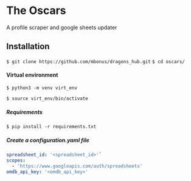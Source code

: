 # The Oscars
A profile scraper and google sheets updater

## Installation
`$ git clone https://github.com/mbonus/dragons_hub.git`
`$ cd oscars/`

#### Virtual environment 
`$ python3 -m venv virt_env`

`$ source virt_env/bin/activate`

##### Requirements
`$ pip install -r requirements.txt`

##### Create a configuration.yaml file
```yaml
spreadsheet_id: '<spreadsheet_id>'`
scopes:
  - 'https://www.googleapis.com/auth/spreadsheets'
omdb_api_key: '<omdb_api_key>'
```

